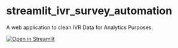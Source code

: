 # streamlit_ivr_survey_automation
A web application  to clean IVR Data for Analytics Purposes.

[![Open in Streamlit](https://static.streamlit.io/badges/streamlit_badge_black_white.svg)]([https://ideasparkbyinvoke.streamlit.app](https://ivr-cleaning-automation.streamlit.app/)https://ivr-cleaning-automation.streamlit.app/)
